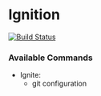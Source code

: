 # Ignition

[![Build Status](https://travis-ci.com/TuhinNair/ignition.svg?token=244mTFsGrsBgaSdjrEpF&branch=master)](https://travis-ci.com/TuhinNair/ignition)

### Available Commands

- Ignite: 
    - git configuration